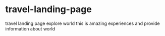 # travel-landing-page
travel landing page explore world this is amazing experiences and provide information about world 
